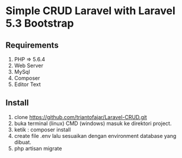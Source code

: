 # Simple CRUD Laravel with Laravel 5.3 Bootstrap 

## Requirements
1. PHP => 5.6.4
2. Web Server 
3. MySql
4. Composer
5. Editor Text


## Install

1. clone https://github.com/triantofajar/Laravel-CRUD.git 
2. buka terminal (linux) CMD (windows) masuk ke direktori project.
3. ketik : composer install
4. create file .env lalu sesuaikan dengan environment database yang dibuat.
5. php artisan migrate


